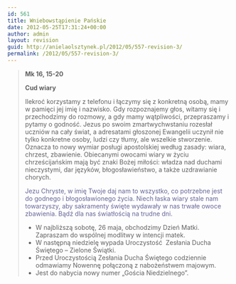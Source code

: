 ```yaml
---
id: 561
title: Wniebowstąpienie Pańskie
date: 2012-05-25T17:31:24+00:00
author: admin
layout: revision
guid: http://anielaolsztynek.pl/2012/05/557-revision-3/
permalink: /2012/05/557-revision-3/
---
```

> **Mk 16, 15-20**
> 
> **Cud wiary**
> 
> Ilekroć korzystamy z telefonu i łączymy się z konkretną osobą, mamy w pamięci jej imię i nazwisko. Gdy rozpoznajemy głos, witamy się i przechodzimy do rozmowy, a gdy mamy wątpliwości, przepraszamy i pytamy o godność. Jezus po swoim zmartwychwstaniu rozesłał uczniów na cały świat, a adresatami głoszonej Ewangelii uczynił nie tylko konkretne osoby, ludzi czy tłumy, ale wszelkie stworzenie. Oznacza to nowy wymiar posługi apostolskiej według zasady: wiara, chrzest, zbawienie. Obiecanymi owocami wiary w życiu chrześcijańskim mają być znaki Bożej miłości: władza nad duchami nieczystymi, dar języków, błogosławieństwo, a także uzdrawianie chorych.
> 
> <span style="color: #666699;">Jezu Chryste, w imię Twoje daj nam to wszystko, co potrzebne jest do godnego i błogosławionego życia. Niech łaska wiary stale nam towarzyszy, aby sakramenty święte wydawały w nas trwałe owoce zbawienia. Bądź dla nas światłością na trudne dni.</span>
> 
>   * <span style="font-style: normal;">W najbliższą sobotę, 26 maja, obchodzimy Dzień Matki. Zapraszam do wspólnej modlitwy w intencji matek.</span>
>   * <span style="font-style: normal;">W następną niedzielę wypada Uroczystość  Zesłania Ducha Świętego &#8211; Zielone Świątki.</span>
>   * <span style="font-style: normal;">Przed Uroczystością Zesłania Ducha Świętego codziennie odmawiamy Nowennę połączoną z nabożeństwem majowym.</span>
>   * <span style="font-style: normal;">Jest do nabycia nowy numer &#8222;Gościa Niedzielnego&#8221;.</span>

<span style="color: #666699;"><br /> </span>
